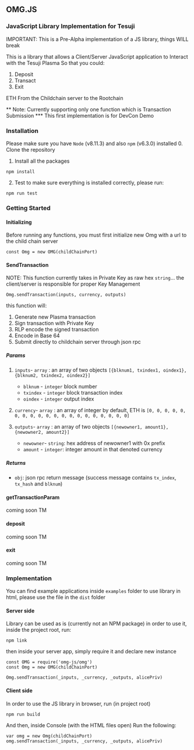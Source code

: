 ## OMG.JS 
### JavaScript Library Implementation for Tesuji 

IMPORTANT: This is a Pre-Alpha implementation of a JS library, things WILL break

This is a library that allows a Client/Server JavaScript application to Interact with the Tesuji Plasma
So that you could:

1. Deposit
2. Transact
3. Exit

ETH From the Childchain server to the Rootchain

** Note: Currently supporting only one function which is Transaction Submission
*** This first implementation is for DevCon Demo

### Installation

Please make sure you have `Node` (v8.11.3) and also `npm` (v6.3.0) installed
0. Clone the repository
1. Install all the packages
```
npm install
```
2. Test to make sure everything is installed correctly, please run:

```
npm run test
```

### Getting Started
#### Initializing
Before running any functions, you must first initialize new Omg with a url to the child chain server

```
const Omg = new OMG(childChainPort)
```

#### SendTransaction

NOTE: This function currently takes in Private Key as raw hex `string`... the client/server is responsible for proper Key Management

```
Omg.sendTransaction(inputs, currency, outputs)
```

this function will:
1. Generate new Plasma transaction
2. Sign transaction with Private Key
3. RLP encode the signed transaction
4. Encode in Base 64
5. Submit directly to childchain server through json rpc

##### Params
1. `inputs`- `array` :  an array of two objects `[{blknum1, txindex1, oindex1},{blknum2, txindex2, oindex2}]` 
    - `blknum` - `integer` block number
    - `txindex` - `integer` block transaction index
    - `oindex` - `integer` output index
    
2. `currency`- `array` : an array of integer by default, ETH is `[0, 0, 0, 0, 0, 0, 0, 0, 0, 0, 0, 0, 0, 0, 0, 0, 0, 0, 0, 0]`
3.  `outputs`- `array` : an array of two objects `[{newowner1, amount1},{newowner2, amount2}]`
    - `newowner`- `string`: hex address of newowner1 with 0x prefix
    - `amount` - `integer`: integer amount in that denoted currency

##### Returns
- `obj`: json rpc return message (success message contains `tx_index`, `tx_hash` and `blknum`)

#### getTransactionParam
coming soon TM

#### deposit
coming soon TM

#### exit
coming soon TM

### Implementation
You can find example applications inside `examples` folder
to use library in html, please use the file in the `dist` folder

#### Server side 
Library can be used as is (currently not an NPM package) in order to use it, inside the project root, run:
```
npm link
```
then inside your server app, simply require it and declare new instance
```
const OMG = require('omg-js/omg')
const Omg = new OMG(childChainPort)

Omg.sendTransaction(_inputs, _currency, _outputs, alicePriv)
```
#### Client side 
In order to use the JS library in browser, run (in project root)
```
npm run build
```
And then, inside Console (with the HTML files open) Run the following:
```
var omg = new Omg(childChainPort)
omg.sendTransaction(_inputs, _currency, _outputs, alicePriv)
```